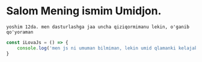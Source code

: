 # Salom Mening ismim Umidjon.

`yoshim 12da. men dasturlashga jaa uncha qiziqormimanu lekin, o'ganib qo'yoraman`

```javascript
const iLovaJs = () => {
    console.log('men js ni umuman bilmiman, lekin umid qlamanki kelajakda o\'rganish nyatim yo\'q emas!')
}
```